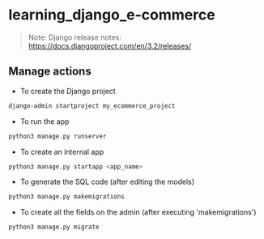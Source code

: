 # learning_django_e-commerce

> Note: Django release notes:    https://docs.djangoproject.com/en/3.2/releases/

## Manage actions
- To create the Django project
```sh
django-admin startproject my_ecommerce_project
```
- To run the app
```sh
python3 manage.py runserver
```
- To create an internal app
```sh
python3 manage.py startapp <app_name>
```
- To generate the SQL code (after editing the models)
```sh
python3 manage.py makemigrations
```
- To create all the fields on the admin (after executing 'makemigrations')
```sh
python3 manage.py migrate
```